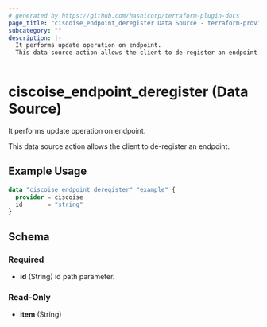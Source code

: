 ```yaml
---
# generated by https://github.com/hashicorp/terraform-plugin-docs
page_title: "ciscoise_endpoint_deregister Data Source - terraform-provider-ciscoise"
subcategory: ""
description: |-
  It performs update operation on endpoint.
  This data source action allows the client to de-register an endpoint.
---
```


# ciscoise_endpoint_deregister (Data Source)

It performs update operation on endpoint.

This data source action allows the client to de-register an endpoint.

## Example Usage

```terraform
data "ciscoise_endpoint_deregister" "example" {
  provider = ciscoise
  id       = "string"
}
```

<!-- schema generated by tfplugindocs -->
## Schema

### Required

- **id** (String) id path parameter.

### Read-Only

- **item** (String)


